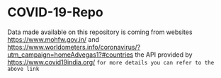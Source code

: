 # COVID-19-Repo
Data made available on this repository is coming from websites https://www.mohfw.gov.in/ and https://www.worldometers.info/coronavirus/?utm_campaign=homeAdvegas1?#countries the API provided by https://www.covid19india.org/
```for more details you can refer to the above link```

